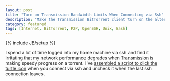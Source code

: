 ```yaml
---
layout: post
title: "Turn on Transmission Bandwidth Limits When Connecting via Ssh"
description: "Make the Transmission BitTorrent client turn on the alternate bandwidth limits (turtle mode) when you login over ssh and turn back on when you log out of the last ssh connection."
category: featured
tags: [Internet, BitTorrent, P2P, OpenSSH, Unix, Bash]
---
```

{% include JB/setup %}

I spend a lot of time logged into my home machine via ssh and find it irritating that my network performance degrades when [Transmission](http://www.transmissionbt.com/) is making speedy progress on a torrent. I've [assembled a script to click the turtle icon](https://gist.github.com/WIZARDISHUNGRY/5613184) when you connect via ssh and uncheck it when the last ssh connection leaves.
